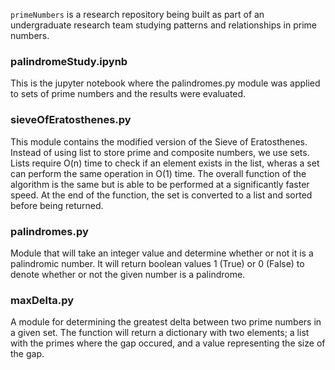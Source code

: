 `primeNumbers` is a research repository being built as part of an undergraduate research team studying patterns and relationships in prime numbers.

### palindromeStudy.ipynb
This is the jupyter notebook where the palindromes.py module was applied to sets of prime numbers and the results were evaluated.

### sieveOfEratosthenes.py
This module contains the modified version of the Sieve of Eratosthenes. Instead of using list to store prime and composite numbers, we use sets. Lists require O(n) time to check if an element exists in the list, wheras a set can perform the same operation in O(1) time. The overall function of the algorithm is the same but is able to be performed at a significantly faster speed. At the end of the function, the set is converted to a list and sorted before being returned.

### palindromes.py
Module that will take an integer value and determine whether or not it is a palindromic number. It will return boolean values 1 (True) or 0 (False) to denote whether or not the given number is a palindrome.

### maxDelta.py
A module for determining the greatest delta between two prime numbers in a given set. The function will return a dictionary with two elements; a list with the primes where the gap occured, and a value representing the size of the gap.
